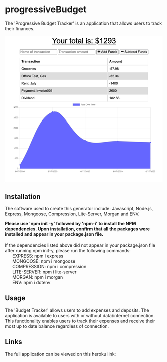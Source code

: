 # progressiveBudget
The 'Progressive Budget Tracker' is an application that allows users to track their finances. 

![Last Graphic](/public/imgs/budgetTracker.png)

## Installation
The software used to create this generator include: Javascript, Node.js, Express, Mongoose, Compression, Lite-Server, Morgan and ENV.

**Please use 'npm init -y' followed by 'npm-i' to install the NPM dependencies. Upon installation, confirm that all the packages were installed and appear in your package.json file.**
<br>
<br> 
If the dependencies listed above did not appear in your package.json file after running npm init-y, please run the following commands:
<br>
&nbsp;&nbsp;&nbsp;&nbsp;&nbsp;&nbsp;EXPRESS: npm i express
<br>
&nbsp;&nbsp;&nbsp;&nbsp;&nbsp;&nbsp;MONGOOSE: npm i mongoose
<br>
&nbsp;&nbsp;&nbsp;&nbsp;&nbsp;&nbsp;COMPRESSION: npm i compression
<br>
&nbsp;&nbsp;&nbsp;&nbsp;&nbsp;&nbsp;LITE-SERVER: npm i lite-server
<br>
&nbsp;&nbsp;&nbsp;&nbsp;&nbsp;&nbsp;MORGAN: npm i morgan
<br>
&nbsp;&nbsp;&nbsp;&nbsp;&nbsp;&nbsp;ENV: npm i dotenv
<br>

## Usage
The 'Budget Tracker' allows users to add expenses and deposits. The application is available to users with or without data/internet connection. This functionality enables users to track their expenses and receive their most up to date balance regardless of connection.

## Links
The full application can be viewed on this heroku link: 
<br>
<br>
<br>
